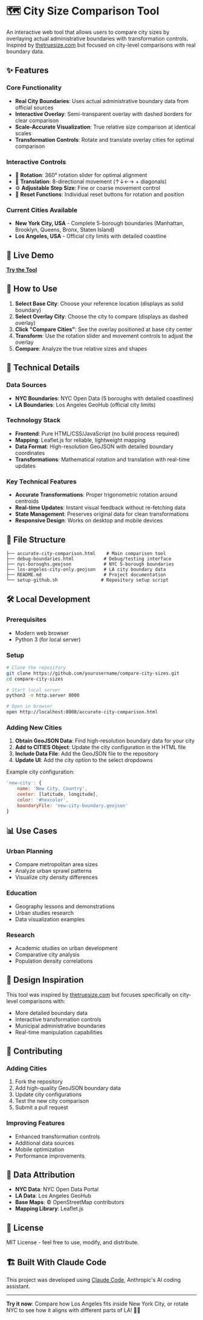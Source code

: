 # 🗺️ City Size Comparison Tool

An interactive web tool that allows users to compare city sizes by overlaying actual administrative boundaries with transformation controls. Inspired by [thetruesize.com](https://thetruesize.com) but focused on city-level comparisons with real boundary data.

## ✨ Features

### Core Functionality
- **Real City Boundaries**: Uses actual administrative boundary data from official sources
- **Interactive Overlay**: Semi-transparent overlay with dashed borders for clear comparison
- **Scale-Accurate Visualization**: True relative size comparison at identical scales
- **Transformation Controls**: Rotate and translate overlay cities for optimal comparison

### Interactive Controls
- 🔄 **Rotation**: 360° rotation slider for optimal alignment
- 📍 **Translation**: 8-directional movement (↑↓←→ + diagonals)
- ⚙️ **Adjustable Step Size**: Fine or coarse movement control
- 🔄 **Reset Functions**: Individual reset buttons for rotation and position

### Current Cities Available
- **New York City, USA** - Complete 5-borough boundaries (Manhattan, Brooklyn, Queens, Bronx, Staten Island)
- **Los Angeles, USA** - Official city limits with detailed coastline

## 🚀 Live Demo

**[Try the Tool](https://yourusername.github.io/compare-city-sizes/accurate-city-comparison.html)**

## 🎯 How to Use

1. **Select Base City**: Choose your reference location (displays as solid boundary)
2. **Select Overlay City**: Choose the city to compare (displays as dashed overlay)
3. **Click "Compare Cities"**: See the overlay positioned at base city center
4. **Transform**: Use the rotation slider and movement controls to adjust the overlay
5. **Compare**: Analyze the true relative sizes and shapes

## 🔧 Technical Details

### Data Sources
- **NYC Boundaries**: NYC Open Data (5 boroughs with detailed coastlines)
- **LA Boundaries**: Los Angeles GeoHub (official city limits)

### Technology Stack
- **Frontend**: Pure HTML/CSS/JavaScript (no build process required)
- **Mapping**: Leaflet.js for reliable, lightweight mapping
- **Data Format**: High-resolution GeoJSON with detailed boundary coordinates
- **Transformations**: Mathematical rotation and translation with real-time updates

### Key Technical Features
- **Accurate Transformations**: Proper trigonometric rotation around centroids
- **Real-time Updates**: Instant visual feedback without re-fetching data
- **State Management**: Preserves original data for clean transformations
- **Responsive Design**: Works on desktop and mobile devices

## 📂 File Structure

```
├── accurate-city-comparison.html    # Main comparison tool
├── debug-boundaries.html           # Debug/testing interface
├── nyc-boroughs.geojson            # NYC 5-borough boundaries
├── los-angeles-city-only.geojson   # LA city boundary data
├── README.md                       # Project documentation
└── setup-github.sh                # Repository setup script
```

## 🛠️ Local Development

### Prerequisites
- Modern web browser
- Python 3 (for local server)

### Setup
```bash
# Clone the repository
git clone https://github.com/yourusername/compare-city-sizes.git
cd compare-city-sizes

# Start local server
python3 -m http.server 8000

# Open in browser
open http://localhost:8000/accurate-city-comparison.html
```

### Adding New Cities

1. **Obtain GeoJSON Data**: Find high-resolution boundary data for your city
2. **Add to CITIES Object**: Update the city configuration in the HTML file
3. **Include Data File**: Add the GeoJSON file to the repository
4. **Update UI**: Add the city option to the select dropdowns

Example city configuration:
```javascript
'new-city': {
    name: 'New City, Country',
    center: [latitude, longitude],
    color: '#hexcolor',
    boundaryFile: 'new-city-boundary.geojson'
}
```

## 📊 Use Cases

### Urban Planning
- Compare metropolitan area sizes
- Analyze urban sprawl patterns
- Visualize city density differences

### Education
- Geography lessons and demonstrations
- Urban studies research
- Data visualization examples

### Research
- Academic studies on urban development
- Comparative city analysis
- Population density correlations

## 🎨 Design Inspiration

This tool was inspired by [thetruesize.com](https://thetruesize.com) but focuses specifically on city-level comparisons with:
- More detailed boundary data
- Interactive transformation controls
- Municipal administrative boundaries
- Real-time manipulation capabilities

## 🤝 Contributing

### Adding Cities
1. Fork the repository
2. Add high-quality GeoJSON boundary data
3. Update city configurations
4. Test the new city comparison
5. Submit a pull request

### Improving Features
- Enhanced transformation controls
- Additional data sources
- Mobile optimization
- Performance improvements

## 📜 Data Attribution

- **NYC Data**: NYC Open Data Portal
- **LA Data**: Los Angeles GeoHub
- **Base Maps**: © OpenStreetMap contributors
- **Mapping Library**: Leaflet.js

## 📄 License

MIT License - feel free to use, modify, and distribute.

## 🏗️ Built With Claude Code

This project was developed using [Claude Code](https://claude.ai/code), Anthropic's AI coding assistant.

---

**Try it now**: Compare how Los Angeles fits inside New York City, or rotate NYC to see how it aligns with different parts of LA! 🗽🌴